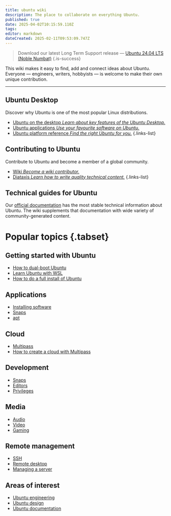 ```yaml
---
title: ubuntu wiki
description: The place to collaborate on everything Ubuntu.
published: true
date: 2025-04-02T10:15:59.110Z
tags: 
editor: markdown
dateCreated: 2025-02-11T09:53:09.747Z
---
```


> Download our latest Long Term Support release — [Ubuntu 24.04 LTS (Noble Numbat)]()
{.is-success}

<!-- <div class="cardGroup"> -->
<!--   <div class="card cardGroup__card"> -->
<!--     <div class="card__description cardGroup__cardDescription"> -->
<!--       <div class="icon fa fa-download card__descriptionIcon"></div> -->
<!--       <div class="card__descriptionText"><a href="/ubuntu/install">Install<br/> Ubuntu</a></div> -->
<!--     </div> -->
<!--     <div class="card__price">for Desktop, Server, and WSL</div> -->
<!--   </div> -->
<!--   <div class="card cardGroup__card"> -->
<!--     <div class="card__description cardGroup__cardDescription"> -->
<!--       <div class="icon fa fa-pen card__descriptionIcon"></div> -->
<!--       <div class="card__descriptionText"><a href="/community/wiki">Contribute to<br/>the wiki</a></div> -->
<!--     </div> -->
<!--     <div class="card__price">with tips, hacks, and guides</div> -->
<!--   </div> -->
<!--   <div class="card cardGroup__card"> -->
<!--     <div class="card__description cardGroup__cardDescription"> -->
<!--       <div class="icon fa fa-newspaper card__descriptionIcon"></div> -->
<!--       <div class="card__descriptionText"><a href="/documentation/home">Read our official<br/> documentation</a></div> -->
<!--     </div> -->
<!--     <div class="card__price">for enterprise-grade support</div> -->
<!--   </div> -->
<!-- </div> -->



This wiki makes it easy to find, add and connect ideas about Ubuntu. 
Everyone — engineers, writers, hobbyists — is welcome to make their own unique contribution. 

---

## Ubuntu Desktop

Discover why Ubuntu is one of the most popular Linux distributions.

- [Ubuntu on the desktop *Learn about key features of the Ubuntu Desktop.*](/ubuntu/overview)
- [Ubuntu applications *Use your favourite software on Ubuntu.*](/ubuntu/applications)
- [Ubuntu platform reference *Find the right Ubuntu for you.*](/ubuntu/platform)
{.links-list}

## Contributing to Ubuntu

Contribute to Ubuntu and become a member of a global community.

- [Wiki *Become a wiki contributor.*](/community/wiki)
- [Diataxis *Learn how to write quality technical content.*](/documentation/diataxis)
{.links-list}

## Technical guides for Ubuntu

Our [official documentation](/documentation/home) has the most stable technical information about Ubuntu.
The wiki supplements that documentation with wide variety of community-generated content.

# Popular topics {.tabset}

## Getting started with Ubuntu

- [How to dual-boot Ubuntu](/ubuntu/dual-boot)
- [Learn Ubuntu with WSL](/ubuntu/learn-with-wsl)
- [How to do a full install of Ubuntu](/ubuntu/install-ubuntu-desktop)

## Applications

- [Installing software](/ubuntu/install-software)
- [Snaps](/home/snaps)
- [apt](/home/apt)

## Cloud

- [Multipass](/cloud/multipass)
- [How to create a cloud with Multipass](/cloud/multipass/multipasscloudguide)

## Development

- [Snaps](/home/snap)
- [Editors](/home/editors)
- [Privileges](/home/privileges)

## Media

- [Audio](/home/audio)
- [Video](/home/gaming)
- [Gaming](/home/gaming)

## Remote management

- [SSH](/home/ssh)
- [Remote desktop](/home/remote)
- [Managing a server](/home/server)

## Areas of interest

- [Ubuntu engineering](/home/engineering)
- [Ubuntu design](/home/design)
- [Ubuntu documentation](/home/documentation)
